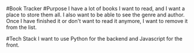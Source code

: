 #Book Tracker 
#Purpose
I have a lot of books I want to read, and I want a place to store them all. I also want to be able to see the genre and author. Once I have finished it or don't want to read it anymore, I want to remove it from the list. 

#Tech Stack 
I want to use Python for the backend and Javascript for the front. 
